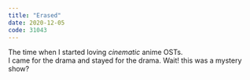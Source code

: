 ```yaml
---
title: "Erased"
date: 2020-12-05
code: 31043
---
```

The time when I started loving _cinematic_ anime OSTs.
\
I came for the drama and stayed for the drama. Wait! this was a mystery show?